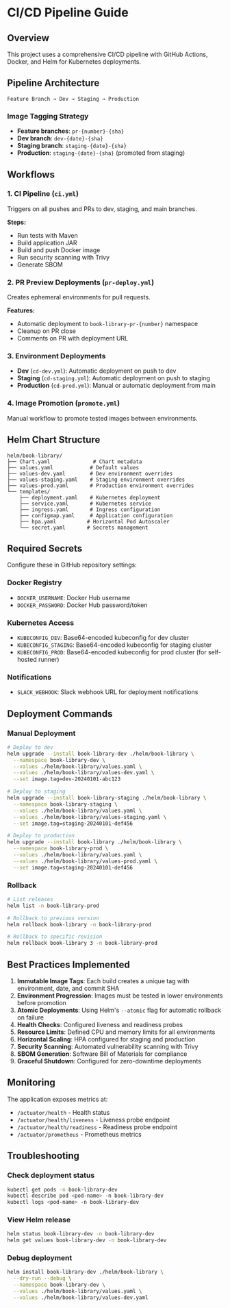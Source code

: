 # CI/CD Pipeline Guide

## Overview

This project uses a comprehensive CI/CD pipeline with GitHub Actions, Docker, and Helm for Kubernetes deployments.

## Pipeline Architecture

```
Feature Branch → Dev → Staging → Production
```

### Image Tagging Strategy

- **Feature branches**: `pr-{number}-{sha}`
- **Dev branch**: `dev-{date}-{sha}`
- **Staging branch**: `staging-{date}-{sha}`
- **Production**: `staging-{date}-{sha}` (promoted from staging)

## Workflows

### 1. CI Pipeline (`ci.yml`)
Triggers on all pushes and PRs to dev, staging, and main branches.

**Steps:**
- Run tests with Maven
- Build application JAR
- Build and push Docker image
- Run security scanning with Trivy
- Generate SBOM

### 2. PR Preview Deployments (`pr-deploy.yml`)
Creates ephemeral environments for pull requests.

**Features:**
- Automatic deployment to `book-library-pr-{number}` namespace
- Cleanup on PR close
- Comments on PR with deployment URL

### 3. Environment Deployments
- **Dev** (`cd-dev.yml`): Automatic deployment on push to dev
- **Staging** (`cd-staging.yml`): Automatic deployment on push to staging
- **Production** (`cd-prod.yml`): Manual or automatic deployment from main

### 4. Image Promotion (`promote.yml`)
Manual workflow to promote tested images between environments.

## Helm Chart Structure

```
helm/book-library/
├── Chart.yaml              # Chart metadata
├── values.yaml            # Default values
├── values-dev.yaml        # Dev environment overrides
├── values-staging.yaml    # Staging environment overrides
├── values-prod.yaml       # Production environment overrides
└── templates/
    ├── deployment.yaml    # Kubernetes deployment
    ├── service.yaml       # Kubernetes service
    ├── ingress.yaml       # Ingress configuration
    ├── configmap.yaml     # Application configuration
    ├── hpa.yaml          # Horizontal Pod Autoscaler
    └── secret.yaml       # Secrets management
```

## Required Secrets

Configure these in GitHub repository settings:

### Docker Registry
- `DOCKER_USERNAME`: Docker Hub username
- `DOCKER_PASSWORD`: Docker Hub password/token

### Kubernetes Access
- `KUBECONFIG_DEV`: Base64-encoded kubeconfig for dev cluster
- `KUBECONFIG_STAGING`: Base64-encoded kubeconfig for staging cluster
- `KUBECONFIG_PROD`: Base64-encoded kubeconfig for prod cluster (for self-hosted runner)

### Notifications
- `SLACK_WEBHOOK`: Slack webhook URL for deployment notifications

## Deployment Commands

### Manual Deployment
```bash
# Deploy to dev
helm upgrade --install book-library-dev ./helm/book-library \
  --namespace book-library-dev \
  --values ./helm/book-library/values.yaml \
  --values ./helm/book-library/values-dev.yaml \
  --set image.tag=dev-20240101-abc123

# Deploy to staging
helm upgrade --install book-library-staging ./helm/book-library \
  --namespace book-library-staging \
  --values ./helm/book-library/values.yaml \
  --values ./helm/book-library/values-staging.yaml \
  --set image.tag=staging-20240101-def456

# Deploy to production
helm upgrade --install book-library ./helm/book-library \
  --namespace book-library-prod \
  --values ./helm/book-library/values.yaml \
  --values ./helm/book-library/values-prod.yaml \
  --set image.tag=staging-20240101-def456
```

### Rollback
```bash
# List releases
helm list -n book-library-prod

# Rollback to previous version
helm rollback book-library -n book-library-prod

# Rollback to specific revision
helm rollback book-library 3 -n book-library-prod
```

## Best Practices Implemented

1. **Immutable Image Tags**: Each build creates a unique tag with environment, date, and commit SHA
2. **Environment Progression**: Images must be tested in lower environments before promotion
3. **Atomic Deployments**: Using Helm's `--atomic` flag for automatic rollback on failure
4. **Health Checks**: Configured liveness and readiness probes
5. **Resource Limits**: Defined CPU and memory limits for all environments
6. **Horizontal Scaling**: HPA configured for staging and production
7. **Security Scanning**: Automated vulnerability scanning with Trivy
8. **SBOM Generation**: Software Bill of Materials for compliance
9. **Graceful Shutdown**: Configured for zero-downtime deployments

## Monitoring

The application exposes metrics at:
- `/actuator/health` - Health status
- `/actuator/health/liveness` - Liveness probe endpoint
- `/actuator/health/readiness` - Readiness probe endpoint
- `/actuator/prometheus` - Prometheus metrics

## Troubleshooting

### Check deployment status
```bash
kubectl get pods -n book-library-dev
kubectl describe pod <pod-name> -n book-library-dev
kubectl logs <pod-name> -n book-library-dev
```

### View Helm release
```bash
helm status book-library-dev -n book-library-dev
helm get values book-library-dev -n book-library-dev
```

### Debug deployment
```bash
helm install book-library-dev ./helm/book-library \
  --dry-run --debug \
  --namespace book-library-dev \
  --values ./helm/book-library/values.yaml \
  --values ./helm/book-library/values-dev.yaml
```